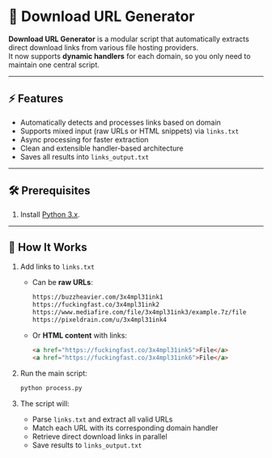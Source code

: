
# 🚀 Download URL Generator

**Download URL Generator** is a modular script that automatically extracts direct download links from various file hosting providers.  
It now supports **dynamic handlers** for each domain, so you only need to maintain one central script.

---

## ⚡ Features

- Automatically detects and processes links based on domain
- Supports mixed input (raw URLs or HTML snippets) via `links.txt`
- Async processing for faster extraction
- Clean and extensible handler-based architecture
- Saves all results into `links_output.txt`

---

## 🛠 Prerequisites

1. Install [Python 3.x](https://www.python.org/downloads/).

---

## 🔧 How It Works

1. Add links to `links.txt`  
   - Can be **raw URLs**:
     ```txt
     https://buzzheavier.com/3x4mpl31ink1
     https://fuckingfast.co/3x4mpl31ink2
     https://www.mediafire.com/file/3x4mpl31ink3/example.7z/file
     https://pixeldrain.com/u/3x4mpl31ink4
     ```
   - Or **HTML content** with links:
     ```html
     <a href="https://fuckingfast.co/3x4mpl31ink5">File</a>
     <a href="https://fuckingfast.co/3x4mpl31ink6">File</a>
     ```

2. Run the main script:

   ```bash
   python process.py
   ```

3. The script will:
   - Parse `links.txt` and extract all valid URLs
   - Match each URL with its corresponding domain handler
   - Retrieve direct download links in parallel
   - Save results to `links_output.txt`
